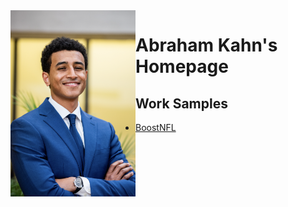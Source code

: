 <img align="left" width="200" src="images/headshot.png">

# Abraham Kahn's Homepage 

## Work Samples
- [BoostNFL](work_samples/boostnfl.md)